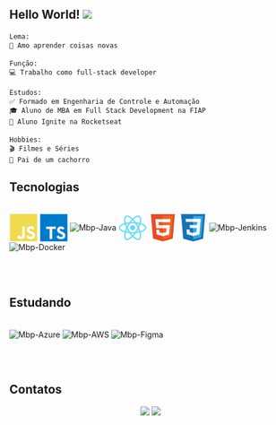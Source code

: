 ## Hello World! <img src="https://media.giphy.com/media/hvRJCLFzcasrR4ia7z/giphy.gif" width="25px">

```
Lema:
📖 Amo aprender coisas novas

Função:
💻 Trabalho como full-stack developer

Estudos:
✅ Formado em Engenharia de Controle e Automação
🎓 Aluno de MBA em Full Stack Development na FIAP
🚀 Aluno Ignite na Rocketseat

Hobbies:
🎬 Filmes e Séries
🐶 Pai de um cachorro
```

<h2 align="left">Tecnologias </h2>
<div style="display: inline_block"><br>
  <img align="center" alt="Mbp-Js" height="50" width="50" src="https://raw.githubusercontent.com/devicons/devicon/master/icons/javascript/javascript-plain.svg">
  <img align="center" alt="Mbp-Ts" height="50" width="50" src="https://raw.githubusercontent.com/devicons/devicon/master/icons/typescript/typescript-plain.svg">
  <img align="center" alt="Mbp-Java" height="50" width="50" src="https://cdn.jsdelivr.net/gh/devicons/devicon/icons/java/java-original.svg">
  <img align="center" alt="Mbp-React" height="50" width="50" src="https://raw.githubusercontent.com/devicons/devicon/master/icons/react/react-original.svg">
  <img align="center" alt="Mbp-HTML" height="50" width="50" src="https://raw.githubusercontent.com/devicons/devicon/master/icons/html5/html5-original.svg">
  <img align="center" alt="Mbp-CSS" height="50" width="50" src="https://raw.githubusercontent.com/devicons/devicon/master/icons/css3/css3-original.svg">
  <img align="center" alt="Mbp-Jenkins" height="50" width="50"  src="https://cdn.jsdelivr.net/gh/devicons/devicon/icons/jenkins/jenkins-original.svg">
  <img align="center" alt="Mbp-Docker" height="50" width="50" src="https://cdn.jsdelivr.net/gh/devicons/devicon/icons/docker/docker-original.svg">
</div>

<br><br>

<h2 align="left">Estudando </h2>
<div style="display: inline_block"><br>
  <img align="center" alt="Mbp-Azure" height="50" width="50"src="https://cdn.jsdelivr.net/gh/devicons/devicon/icons/azure/azure-original-wordmark.svg">
  <img align="center" alt="Mbp-AWS" height="50" width="50"src="https://cdn.jsdelivr.net/gh/devicons/devicon/icons/amazonwebservices/amazonwebservices-plain-wordmark.svg">
  <img align="center" alt="Mbp-Figma" height="50" width="50" src="https://cdn.jsdelivr.net/gh/devicons/devicon/icons/figma/figma-original.svg" >
</div>
 
<br><br>

<h2 align="left">Contatos</h2>
<div align="center">
 <a href="https://www.linkedin.com/in/marcos-parrotto" target="_blank"><img src="https://img.shields.io/badge/-LinkedIn-%230077B5?style=for-the-badge&logo=linkedin&logoColor=white" target="_blank"></a> 
  <a href = "mailto:marcosparrotto@gmail.com"><img src="https://img.shields.io/badge/-Gmail-%23333?style=for-the-badge&logo=gmail&logoColor=red" target="_blank"></a>
</div>
